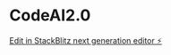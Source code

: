 # CodeAI2.0

[Edit in StackBlitz next generation editor ⚡️](https://stackblitz.com/~/github.com/crazycoder35/CodeAI2.0)